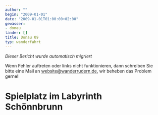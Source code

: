 ```yaml
---
author: ""
begin: "2009-01-01"
date: "2009-01-01T01:00:00+02:00"
gewässer:
- donau
länder: []
title: Donau 09
typ: wanderfahrt
---
```



*Dieser Bericht wurde automatisch migriert*

Wenn Fehler auftreten oder links nicht funktionieren, dann schreiben Sie bitte eine Mail an website@wanderrudern.de, wir beheben das Problem gerne!



# Spielplatz im Labyrinth Schönnbrunn


